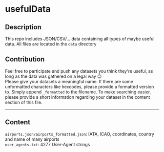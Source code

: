 # usefulData
## Description
This repo includes JSON/CSV/... data containing all types of maybe useful data. All files are located in the `data` directory<br>
## Contribution
Feel free to participate and push any datasets you think they're useful, as long as the data was gathered on a legal way :wink: <br>
Please give your datasets a meaningful name. If there are some unformatted characters like hexcodes, please provide a formatted version to. Simply append `_formatted` to the filename. To make searching easier, please provide a short information regarding your dataset in the content section of this file.
<hr>

## Content
`airports.json/airports_formatted.json`: IATA, ICAO, coordinates, country and name of many airports<br>
`user_agents.txt`: 4277 User-Agent strings<br>
